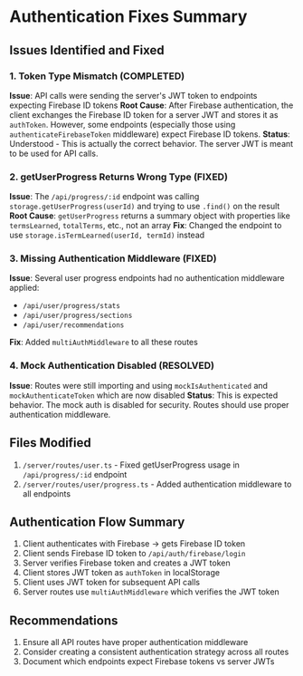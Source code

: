 # Authentication Fixes Summary

## Issues Identified and Fixed

### 1. Token Type Mismatch (COMPLETED)
**Issue**: API calls were sending the server's JWT token to endpoints expecting Firebase ID tokens
**Root Cause**: After Firebase authentication, the client exchanges the Firebase ID token for a server JWT and stores it as `authToken`. However, some endpoints (especially those using `authenticateFirebaseToken` middleware) expect Firebase ID tokens.
**Status**: Understood - This is actually the correct behavior. The server JWT is meant to be used for API calls.

### 2. getUserProgress Returns Wrong Type (FIXED)
**Issue**: The `/api/progress/:id` endpoint was calling `storage.getUserProgress(userId)` and trying to use `.find()` on the result
**Root Cause**: `getUserProgress` returns a summary object with properties like `termsLearned`, `totalTerms`, etc., not an array
**Fix**: Changed the endpoint to use `storage.isTermLearned(userId, termId)` instead

### 3. Missing Authentication Middleware (FIXED)
**Issue**: Several user progress endpoints had no authentication middleware applied:
- `/api/user/progress/stats`
- `/api/user/progress/sections` 
- `/api/user/recommendations`

**Fix**: Added `multiAuthMiddleware` to all these routes

### 4. Mock Authentication Disabled (RESOLVED)
**Issue**: Routes were still importing and using `mockIsAuthenticated` and `mockAuthenticateToken` which are now disabled
**Status**: This is expected behavior. The mock auth is disabled for security. Routes should use proper authentication middleware.

## Files Modified

1. `/server/routes/user.ts` - Fixed getUserProgress usage in `/api/progress/:id` endpoint
2. `/server/routes/user/progress.ts` - Added authentication middleware to all endpoints

## Authentication Flow Summary

1. Client authenticates with Firebase → gets Firebase ID token
2. Client sends Firebase ID token to `/api/auth/firebase/login`
3. Server verifies Firebase token and creates a JWT token
4. Client stores JWT token as `authToken` in localStorage
5. Client uses JWT token for subsequent API calls
6. Server routes use `multiAuthMiddleware` which verifies the JWT token

## Recommendations

1. Ensure all API routes have proper authentication middleware
2. Consider creating a consistent authentication strategy across all routes
3. Document which endpoints expect Firebase tokens vs server JWTs